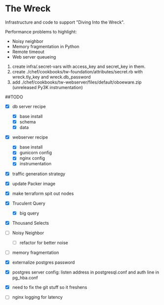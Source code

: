 # The Wreck

Infrastructure and code to support "Diving Into the Wreck".

Performance problems to highlight:

- Noisy neighbor
- Memory fragmentation in Python
- Remote timeout
- Web server queueing

1. create infra/.secret-vars with access_key and secret_key in them.
2. create ./chef/cookbooks/tw-foundation/attributes/secret.rb with wreck.tly_key and wreck.db_password
3. add ./chef/cookbooks/tw-webserver/files/default/oboeware.zip (unreleased Py3K instrumentation)


##TODO

- [x] db server recipe
  - [x] base install
  - [x] schema
  - [x] data
- [x] webserver recipe
  - [x] base install
  - [x] gunicorn config
  - [x] nginx config
  - [x] instrumentation
- [x] traffic generation strategy
- [x] update Packer image
- [x] make terraform spit out nodes

- [x] Truculent Query
  - [x] big query
- [x] Thousand Selects
- [ ] Noisy Neighbor
  - [ ] refactor for better noise
- [ ] memory fragmentation
- [x] externalize postgres password
- [x] postgres server config: listen address in postgresql.conf and auth line in pg_hba.conf
- [x] need to fix the git stuff so it freshens
- [ ] nginx logging for latency
